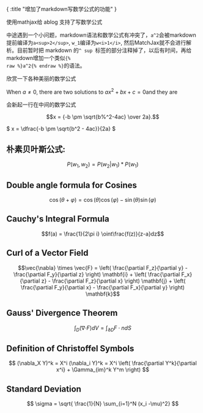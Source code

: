 {
    :title "增加了markdown写数学公式的功能"
}

使用mathjax给 ablog 支持了写数学公式

中途遇到一个小问题，markdown语法和数学公式有冲突了，`a^2`会被markdown提前编译为`a<sup>2</sup>`, `w_1`编译为`w<i>1</i>`, 然后MatchJax就不会进行解析。目前暂时把 markdown 的`^ sup `标签的部分注释掉了，以后有时间，再给markdown增加一个类似<code>{% raw %}a^2{% endraw %}</code>的语法。

欣赏一下各种美丽的数学公式


When $a \ne 0$, there are two solutions to $ax^2 + bx + c = 0$and they are

会新起一行在中间的数学公式

$$x = {-b \pm \sqrt{b%^2-4ac} \over 2a}.$$


$ x = \dfrac{-b \pm \sqrt{b^2 - 4ac}}{2a} $


## 朴素贝叶斯公式:

$$P(w_1 , w_2) = P(w_2|w_1) * P(w_1)$$

## Double angle formula for Cosines

$$\cos(θ+φ)=\cos(θ)\cos(φ)−\sin(θ)\sin(φ)$$

## Cauchy's Integral Formula

$$f(a) = \frac{1}{2\pi i} \oint\frac{f(z)}{z-a}dz$$

## Curl of a Vector Field

$$\vec{\nabla} \times \vec{F} = \left( \frac{\partial F_z}{\partial y} - \frac{\partial F_y}{\partial z} \right) \mathbf{i} + \left( \frac{\partial F_x}{\partial z} - \frac{\partial F_z}{\partial x} \right) \mathbf{j} + \left( \frac{\partial F_y}{\partial x} - \frac{\partial F_x}{\partial y} \right) \mathbf{k}$$

## Gauss' Divergence Theorem

$$\int_D ({\nabla\cdot} F)dV=\int_{\partial D} F\cdot ndS$$

## Definition of Christoffel Symbols

$$ (\nabla_X Y)^k = X^i (\nabla_i Y)^k = X^i \left( \frac{\partial Y^k}{\partial x^i} + \Gamma_{im}^k Y^m \right) $$

## Standard Deviation

$$ \sigma = \sqrt{ \frac{1}{N} \sum_{i=1}^N (x_i -\mu)^2} $$

